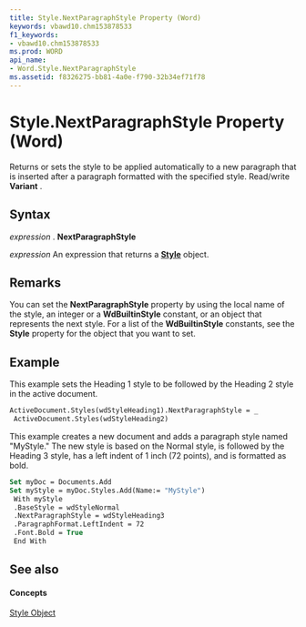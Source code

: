```yaml
---
title: Style.NextParagraphStyle Property (Word)
keywords: vbawd10.chm153878533
f1_keywords:
- vbawd10.chm153878533
ms.prod: WORD
api_name:
- Word.Style.NextParagraphStyle
ms.assetid: f8326275-bb81-4a0e-f790-32b34ef71f78
---
```



# Style.NextParagraphStyle Property (Word)

Returns or sets the style to be applied automatically to a new paragraph that is inserted after a paragraph formatted with the specified style. Read/write  **Variant** .


## Syntax

 _expression_ . **NextParagraphStyle**

 _expression_ An expression that returns a **[Style](style-object-word.md)** object.


## Remarks

You can set the  **NextParagraphStyle** property by using the local name of the style, an integer or a **WdBuiltinStyle** constant, or an object that represents the next style. For a list of the **WdBuiltinStyle** constants, see the **Style** property for the object that you want to set.


## Example

This example sets the Heading 1 style to be followed by the Heading 2 style in the active document.


```vb
ActiveDocument.Styles(wdStyleHeading1).NextParagraphStyle = _ 
 ActiveDocument.Styles(wdStyleHeading2)
```

This example creates a new document and adds a paragraph style named "MyStyle." The new style is based on the Normal style, is followed by the Heading 3 style, has a left indent of 1 inch (72 points), and is formatted as bold.




```vb
Set myDoc = Documents.Add 
Set myStyle = myDoc.Styles.Add(Name:= "MyStyle") 
 With myStyle 
 .BaseStyle = wdStyleNormal 
 .NextParagraphStyle = wdStyleHeading3 
 .ParagraphFormat.LeftIndent = 72 
 .Font.Bold = True 
 End With
```


## See also


#### Concepts


[Style Object](style-object-word.md)

